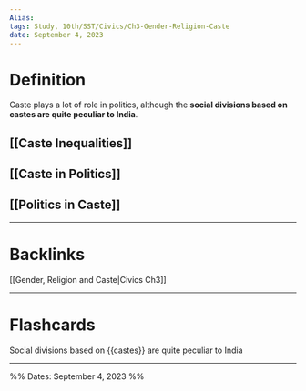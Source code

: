 ```yaml
---
Alias:
tags: Study, 10th/SST/Civics/Ch3-Gender-Religion-Caste
date: September 4, 2023
---
```

# Definition
Caste plays a lot of role in politics, although the **social divisions based on castes are quite peculiar to India**.
## [[Caste Inequalities]]
## [[Caste in Politics]]
## [[Politics in Caste]]

---
# Backlinks
[[Gender, Religion and Caste|Civics Ch3]]

---
# Flashcards

Social divisions based on {{castes}} are quite peculiar to India
<!--SR:!2024-07-14,192,280-->

---

%%
Dates: September 4, 2023
%%